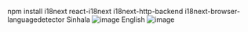 npm install i18next react-i18next i18next-http-backend i18next-browser-languagedetector
Sinhala
![image](https://user-images.githubusercontent.com/12700182/133940744-2d4e2af5-a818-4500-87b4-453a487f55a8.png)
English
![image](https://user-images.githubusercontent.com/12700182/133940724-cc264dc7-dfac-4e09-b9fe-d070a29ddd26.png)
